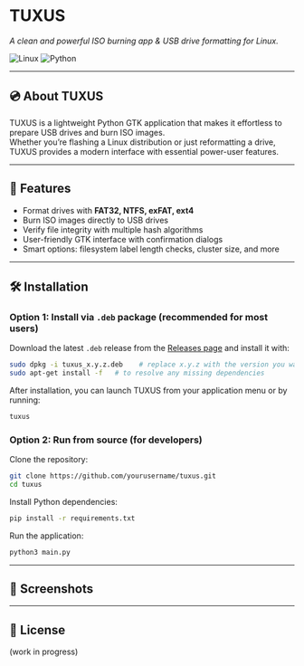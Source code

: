 # TUXUS  
*A clean and powerful ISO burning app & USB drive formatting for Linux.*

![Linux](https://img.shields.io/badge/Linux-FCC624?logo=linux&logoColor=black)
![Python](https://img.shields.io/badge/python-3.8%2B-blue)

---

## 💿 About TUXUS
TUXUS is a lightweight Python GTK application that makes it effortless to prepare USB drives and burn ISO images.  
Whether you’re flashing a Linux distribution or just reformatting a drive, TUXUS provides a modern interface with essential power-user features.

---

## 📀 Features
- Format drives with **FAT32, NTFS, exFAT, ext4**
- Burn ISO images directly to USB drives
- Verify file integrity with multiple hash algorithms
- User-friendly GTK interface with confirmation dialogs
- Smart options: filesystem label length checks, cluster size, and more

---

## 🛠️ Installation

### Option 1: Install via `.deb` package (recommended for most users)

Download the latest `.deb` release from the [Releases page](github.com/santofrancesco/tuxus/releases) and install it with:
```bash
sudo dpkg -i tuxus_x.y.z.deb    # replace x.y.z with the version you want to install
sudo apt-get install -f   # to resolve any missing dependencies
```

After installation, you can launch TUXUS from your application menu or by running:
```bash
tuxus
```

### Option 2: Run from source (for developers)

Clone the repository:
```bash
git clone https://github.com/yourusername/tuxus.git
cd tuxus
```

Install Python dependencies:
```bash
pip install -r requirements.txt
```

Run the application:
```bash
python3 main.py
```

---

## 📸 Screenshots

---

## 📖 License
(work in progress)
